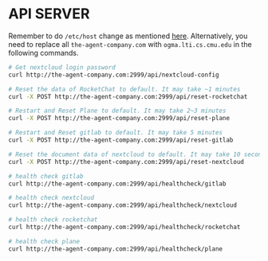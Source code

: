 # API SERVER

Remember to do `/etc/host` change as mentioned [here](../README.md). Alternatively, you need to replace all `the-agent-company.com` with `ogma.lti.cs.cmu.edu` in the following commands.

```bash
# Get nextcloud login password
curl http://the-agent-company.com:2999/api/nextcloud-config

# Reset the data of RocketChat to default. It may take ~1 minutes
curl -X POST http://the-agent-company.com:2999/api/reset-rocketchat

# Restart and Reset Plane to default. It may take 2~3 minutes
curl -X POST http://the-agent-company.com:2999/api/reset-plane

# Restart and Reset gitlab to default. It may take 5 minutes
curl -X POST http://the-agent-company.com:2999/api/reset-gitlab

# Reset the document data of nextcloud to default. It may take 10 seconds
curl -X POST http://the-agent-company.com:2999/api/reset-nextcloud

# health check gitlab
curl http://the-agent-company.com:2999/api/healthcheck/gitlab

# health check nextcloud
curl http://the-agent-company.com:2999/api/healthcheck/nextcloud

# health check rocketchat
curl http://the-agent-company.com:2999/api/healthcheck/rocketchat

# health check plane
curl http://the-agent-company.com:2999/api/healthcheck/plane

```
